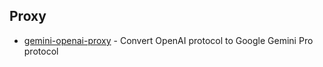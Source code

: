 ## Proxy

- [gemini-openai-proxy](https://github.com/zuisong/gemini-openai-proxy) - Convert OpenAI protocol to Google Gemini Pro protocol